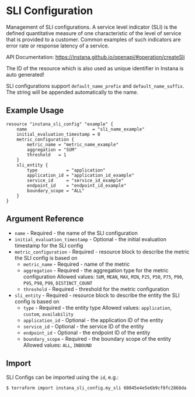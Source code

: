 # SLI Configuration

Management of SLI configurations. A service level indicator (SLI) is the defined quantitative measure of one characteristic of the level of service that is provided to a customer. Common examples of such indicators are error rate or response latency of a service.

API Documentation: <https://instana.github.io/openapi/#operation/createSli>

The ID of the resource which is also used as unique identifier in Instana is auto generated!

SLI configurations support `default_name_prefix` and `default_name_suffix`. The string will be appended automatically
to the name.

## Example Usage

```hcl
resource "instana_sli_config" "example" {
    name                         = "sli_name_example"
    initial_evaluation_timestamp = 0
    metric_configuration {
	    metric_name = "metric_name_example"
	    aggregation = "SUM"
	    threshold   = 1
    }
    sli_entity {
        type           = "application"
        application_id = "application_id_example"
        service_id     = "service_id_example"
        endpoint_id    = "endpoint_id_example"
        boundary_scope = "ALL"
    }
}
``` 

## Argument Reference

* `name` - Required - the name of the SLI configuration
* `initial_evaluation_timestamp` - Optional - the initial evaluation timestamp for the SLI config
* `metric_configuration` - Required - resource block to describe the metric the SLI config is based on
  * `metric_name` - Required - name of the metric
  * `aggregation` - Required - the aggregation type for the metric configuration
  Allowed values: `SUM`, `MEAN`, `MAX`, `MIN`, `P25`, `P50`, `P75`, `P90`, `P95`, `P98`, `P99`, `DISTINCT_COUNT`
  * `threshold` - Required - threshold for the metric configuration
* `sli_entity` - Required - resource block to describe the entity the SLI config is based on
  * `type` - Required - the entity type
  Allowed values: `application`, `custom`, `availability`
  * `application_id` - Optional - the application ID of the entity
  * `service_id` - Optional - the service ID of the entity
  * `endpoint_id` - Optional - the endpoint ID of the entity
  * `boundary_scope` - Required - the boundary scope of the entity
  Allowed values: `ALL`, `INBOUND`

## Import

SLI Configs can be imported using the `id`, e.g.:

```
$ terraform import instana_sli_config.my_sli 60845e4e5e6b9cf8fc2868da
```
